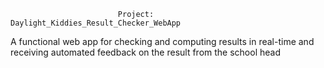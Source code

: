                             Project:     Daylight_Kiddies_Result_Checker_WebApp
A functional web app for checking and computing results in real-time and receiving automated feedback on the result from the school head

